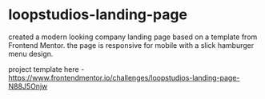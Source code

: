 # loopstudios-landing-page
created a modern looking company landing page based on a template from Frontend Mentor.  the page is responsive for mobile with a slick hamburger menu design.

project template here - https://www.frontendmentor.io/challenges/loopstudios-landing-page-N88J5Onjw
